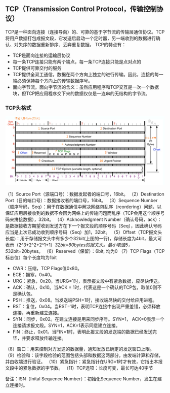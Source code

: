 ## TCP（Transmission Control Protocol，传输控制协议）

TCP是一种面向连接（连接导向）的、可靠的基于字节流的传输层通信协议。TCP将用户数据打包成报文段，它发送后启动一个定时器，另一端收到的数据进行确认、对失序的数据重新排序、丢弃重复数据。
TCP的特点有：

- TCP是面向连接的运输层协议
- 每一条TCP连接只能有两个端点，每一条TCP连接只能是点对点的
- TCP提供可靠交付的服务
- TCP提供全双工通信。数据在两个方向上独立的进行传输。因此，连接的每一端必须保持每个方向上的传输数据序号。
- 面向字节流。面向字节流的含义：虽然应用程序和TCP交互是一次一个数据块，但TCP把应用程序交下来的数据仅仅是一连串的无结构的字节流。

### TCP头格式

![](/image/4-7-1.png)

（1）Source Port（源端口号）：数据发起者的端口号，16bit。
（2）Destination Port（目的端口号）：数据接收者的端口号，16bit。
（3）Sequence Number（顺序号码，Seq）：用于在数据通信中解决网络包乱序（reordering）问题，以保证应用层接收到的数据不会因为网络上的传输问题而乱序（TCP会用这个顺序号码来拼接数据），32bit。
（4）Acknowledgment Number（确认号码，ack）：是数据接收方期望收到发送方在下一个报文段的顺序号码（Seq），因此确认号码应当是上次已成功收到顺序号码（Seq）加1，32bit。
（5）Offset（TCP报文头长度)：用于存储报文头中有多少个32bit(上图的一行)，存储长度为4bit，最大可表示（2^3+2^2+2^1+1）*32bit=60bytes的报文头。最小取值5，5*32bit=20bytes。
（6）Reserved（保留）：6bit, 均为0
（7）TCP Flags（TCP标志位）每个长度均为1bit
- CWR：压缩，TCP Flags值0x80。
- ECE：拥塞，0x40。
- URG：紧急，0x20。当URG=1时，表示报文段中有紧急数据，应尽快传送。
- ACK：确认，0x10。当ACK = 1时，代表这是一个确认的TCP包，取值0则不是确认包。
- PSH：推送，0x08。当发送端PSH=1时，接收端尽快的交付给应用进程。
- RST：复位，0x04。当RST=1时，表明TCP连接中出现严重差错，必须释放连接，再重新建立连接。
- SYN：同步，0x02。在建立连接是用来同步序号。SYN=1， ACK=0表示一个连接请求报文段。SYN=1，ACK=1表示同意建立连接。
- FIN：终止，0x01。当FIN=1时，表明此报文段的发送端的数据已经发送完毕，并要求释放传输连接。

（8）窗口：用来控制对方发送的数据量，通知发放已确定的发送窗口上限。
（9）检验和：该字段检验的范围包括头部和数据这两部分。由发端计算和存储，并由收端进行验证。
（10）紧急指针：紧急指针在URG=1时才有效，它指出本报文段中的紧急数据的字节数。
（11）TCP选项：长度可变，最长可达40字节

备注：ISN（Inital Sequence Number）：初始化Sequence Number，发生在建立连接时。